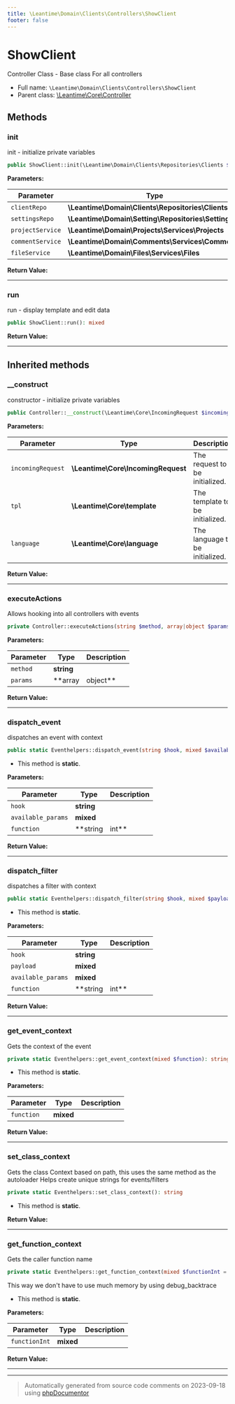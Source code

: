 ```yaml
---
title: \Leantime\Domain\Clients\Controllers\ShowClient
footer: false
---
```


# ShowClient

Controller Class - Base class For all controllers



* Full name: `\Leantime\Domain\Clients\Controllers\ShowClient`
* Parent class: [\Leantime\Core\Controller](../../../Core/Controller.md)



## Methods

### init

init - initialize private variables

```php
public ShowClient::init(\Leantime\Domain\Clients\Repositories\Clients $clientRepo, \Leantime\Domain\Setting\Repositories\Setting $settingsRepo, \Leantime\Domain\Projects\Services\Projects $projectService, \Leantime\Domain\Comments\Services\Comments $commentService, \Leantime\Domain\Files\Services\Files $fileService): mixed
```








**Parameters:**

| Parameter | Type | Description |
|-----------|------|-------------|
| `clientRepo` | **\Leantime\Domain\Clients\Repositories\Clients** |  |
| `settingsRepo` | **\Leantime\Domain\Setting\Repositories\Setting** |  |
| `projectService` | **\Leantime\Domain\Projects\Services\Projects** |  |
| `commentService` | **\Leantime\Domain\Comments\Services\Comments** |  |
| `fileService` | **\Leantime\Domain\Files\Services\Files** |  |


**Return Value:**





---
### run

run - display template and edit data

```php
public ShowClient::run(): mixed
```









**Return Value:**





---


## Inherited methods

### __construct

constructor - initialize private variables

```php
public Controller::__construct(\Leantime\Core\IncomingRequest $incomingRequest, \Leantime\Core\template $tpl, \Leantime\Core\language $language): self
```








**Parameters:**

| Parameter | Type | Description |
|-----------|------|-------------|
| `incomingRequest` | **\Leantime\Core\IncomingRequest** | The request to be initialized. |
| `tpl` | **\Leantime\Core\template** | The template to be initialized. |
| `language` | **\Leantime\Core\language** | The language to be initialized. |


**Return Value:**





---
### executeActions

Allows hooking into all controllers with events

```php
private Controller::executeActions(string $method, array|object $params): void
```








**Parameters:**

| Parameter | Type | Description |
|-----------|------|-------------|
| `method` | **string** |  |
| `params` | **array|object** |  |


**Return Value:**





---
### dispatch_event

dispatches an event with context

```php
public static Eventhelpers::dispatch_event(string $hook, mixed $available_params = [], string|int $function = null): void
```



* This method is **static**.




**Parameters:**

| Parameter | Type | Description |
|-----------|------|-------------|
| `hook` | **string** |  |
| `available_params` | **mixed** |  |
| `function` | **string|int** |  |


**Return Value:**





---
### dispatch_filter

dispatches a filter with context

```php
public static Eventhelpers::dispatch_filter(string $hook, mixed $payload, mixed $available_params = [], string|int $function = null): mixed
```



* This method is **static**.




**Parameters:**

| Parameter | Type | Description |
|-----------|------|-------------|
| `hook` | **string** |  |
| `payload` | **mixed** |  |
| `available_params` | **mixed** |  |
| `function` | **string|int** |  |


**Return Value:**





---
### get_event_context

Gets the context of the event

```php
private static Eventhelpers::get_event_context(mixed $function): string
```



* This method is **static**.




**Parameters:**

| Parameter | Type | Description |
|-----------|------|-------------|
| `function` | **mixed** |  |


**Return Value:**





---
### set_class_context

Gets the class Context based on path, this uses the same method as the autoloader
Helps create unique strings for events/filters

```php
private static Eventhelpers::set_class_context(): string
```



* This method is **static**.





**Return Value:**





---
### get_function_context

Gets the caller function name

```php
private static Eventhelpers::get_function_context(mixed $functionInt = null): string
```

This way we don't have to use much memory by using debug_backtrace

* This method is **static**.




**Parameters:**

| Parameter | Type | Description |
|-----------|------|-------------|
| `functionInt` | **mixed** |  |


**Return Value:**





---


---
> Automatically generated from source code comments on 2023-09-18 using [phpDocumentor](http://www.phpdoc.org/)
